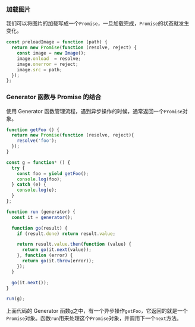 ### 加载图片

我们可以将图片的加载写成一个`Promise`，一旦加载完成，`Promise`的状态就发生变化。

```javascript
const preloadImage = function (path) {
  return new Promise(function (resolve, reject) {
    const image = new Image();
    image.onload  = resolve;
    image.onerror = reject;
    image.src = path;
  });
};
```

### Generator 函数与 Promise 的结合

使用 Generator 函数管理流程，遇到异步操作的时候，通常返回一个`Promise`对象。

```javascript
function getFoo () {
  return new Promise(function (resolve, reject){
    resolve('foo');
  });
}

const g = function* () {
  try {
    const foo = yield getFoo();
    console.log(foo);
  } catch (e) {
    console.log(e);
  }
};

function run (generator) {
  const it = generator();

  function go(result) {
    if (result.done) return result.value;

    return result.value.then(function (value) {
      return go(it.next(value));
    }, function (error) {
      return go(it.throw(error));
    });
  }

  go(it.next());
}

run(g);
```

上面代码的 Generator 函数`g`之中，有一个异步操作`getFoo`，它返回的就是一个`Promise`对象。函数`run`用来处理这个`Promise`对象，并调用下一个`next`方法。

